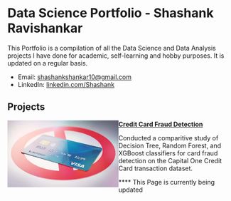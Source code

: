# Data Science Portfolio - Shashank Ravishankar

This Portfolio is a compilation of all the Data Science and Data Analysis projects I have done for academic, self-learning and hobby purposes. It is updated on a regular basis.

   * Email: shashankshankar10@gmail.com
   * LinkedIn: [linkedin.com/Shashank](https://www.linkedin.com/in/shashank-ravishankarutd/)

## Projects

<img align="left" width="250" height="150" src="https://github.com/Shashank1998-code/Portfolio/blob/main/Images/Creditcard.jpg"> **[Credit Card Fraud Detection](https://github.com/Shashank1998-code/Credit-Fraud-Detection-CapitalOneTransactions)**

Conducted a comparitive study of Decision Tree, Random Forest, and XGBoost classifiers for card fraud detection on the Capital One Credit Card transaction dataset.

**** This Page is currently being updated
